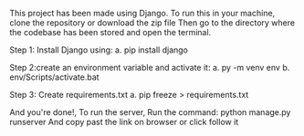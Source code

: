 This project has been made using Django.
To run this in your machine, clone the repository or download the zip file
Then go to the directory where the codebase has been stored and open the terminal.

Step 1: Install Django using:
a.  pip install django

Step 2:create an environment variable and activate it:
a. py -m venv env
b. env/Scripts/activate.bat

Step 3: Create requirements.txt
a. pip freeze > requirements.txt

And you're done!,
To run the server,
Run the command: python manage.py runserver
And copy past the link on browser or click follow it








 


